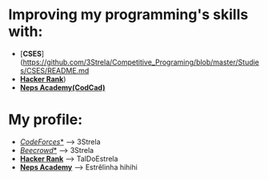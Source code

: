 # Improving my programming's skills with:
- [**CSES**](https://github.com/3Strela/Competitive_Programing/blob/master/Studies/CSES/README.md
- [**Hacker Rank**](https://github.com/3Strela/Competitive_Programing/blob/master/Studies/HackerRank/README.md))
- [**Neps Academy(CodCad)**](https://github.com/3Strela/Competitive_Programing/blob/master/Studies/NepsAcademy/README.md)

# My profile:
- [*CodeForces**](https://codeforces.com/profile/3Strela) --> 3Strela
- [*Beecrowd**](https://www.beecrowd.com.br/judge/pt/users/statistics/442311) --> 3Strela
- [**Hacker Rank**](https://www.hackerrank.com/TalDoEstrela) --> TalDoEstrela
- [**Neps Academy**](https://neps.academy/br/user/8695) --> Estrêlinha hihihi